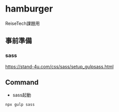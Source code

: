 # hamburger
ReiseTech課題用

## 事前準備
### sass
https://stand-4u.com/css/sass/setup_gulpsass.html

## Command
- sass起動
```
npx gulp sass
```